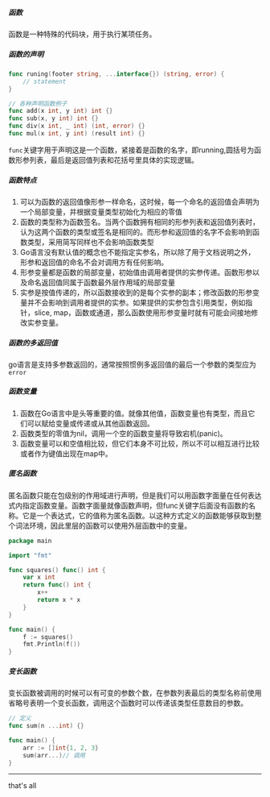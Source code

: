 ##### 函数

函数是一种特殊的代码块，用于执行某项任务。

##### 函数的声明

```go
func runing(footer string, ...interface{}) (string, error) {
    // statement
}

// 各种声明函数例子
func add(x int, y int) int {}
func sub(x, y int) int {}
func div(x int, _ int) (int, error) {}
func mul(x int, y int) (result int) {}
```

`func`关键字用于声明这是一个函数，紧接着是函数的名字，即running,圆括号为函数形参列表，最后是返回值列表和花括号里具体的实现逻辑。

##### 函数特点

1. 可以为函数的返回值像形参一样命名，这时候，每一个命名的返回值会声明为一个局部变量，并根据变量类型初始化为相应的零值
2. 函数的类型称为函数签名。当两个函数拥有相同的形参列表和返回值列表时，认为这两个函数的类型或签名是相同的。而形参和返回值的名字不会影响到函数类型，采用简写同样也不会影响函数类型
3. Go语言没有默认值的概念也不能指定实参名，所以除了用于文档说明之外，形参和返回值的命名不会对调用方有任何影响。
4. 形参变量都是函数的局部变量，初始值由调用者提供的实参传递。函数形参以及命名返回值同属于函数最外层作用域的局部变量
5. 实参是按值传递的，所以函数接收到的是每个实参的副本；修改函数的形参变量并不会影响到调用者提供的实参。如果提供的实参包含引用类型，例如指针，slice, map，函数或通道，那么函数使用形参变量时就有可能会间接地修改实参变量。

##### 函数的多返回值

go语言是支持多参数返回的，通常按照惯例多返回值的最后一个参数的类型应为`error`

##### 函数变量

1. 函数在Go语言中是头等重要的值。就像其他值，函数变量也有类型，而且它们可以赋给变量或传递或从其他函数返回。
2. 函数类型的零值为nil，调用一个空的函数变量将导致宕机(panic)。
3. 函数变量可以和空值相比较，但它们本身不可比较，所以不可以相互进行比较或者作为键值出现在map中。

##### 匿名函数

匿名函数只能在包级别的作用域进行声明，但是我们可以用函数字面量在任何表达式内指定函数变量。函数字面量就像函数声明，但func关键字后面没有函数的名称。它是一个表达式，它的值称为匿名函数。以这种方式定义的函数能够获取到整个词法环境，因此里层的函数可以使用外层函数中的变量。

```go
package main

import "fmt"

func squares() func() int {
    var x int
    return func() int {
        x++
        return x * x
    }
}

func main() {
    f := squares()
    fmt.Println(f())
}
```

##### 变长函数

变长函数被调用的时候可以有可变的参数个数，在参数列表最后的类型名称前使用省略号表明一个变长函数，调用这个函数时可以传递该类型任意数目的参数。

```go
// 定义
func sum(n ...int) {}

func main() {
    arr := []int{1, 2, 3}
    sum(arr...)// 调用
}
```







----

that's all